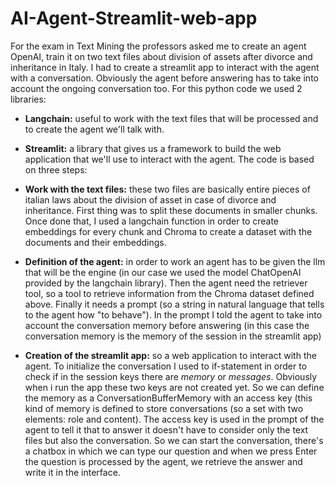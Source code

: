 # AI-Agent-Streamlit-web-app
For the exam in Text Mining the professors asked me to create an agent OpenAI, train it on two text files about division of assets after divorce and inheritance in Italy. I had to create a streamlit app to interact with the agent with a conversation. Obviously the agent before answering has to take into account the ongoing conversation too.
For this python code we used 2 libraries: 
- **Langchain:** useful to work with the text files that will be processed and to create the agent we'll talk with.
- **Streamlit:** a library that gives us a framework to build the web application that we'll use to interact with the agent.
The code is based on three steps:

- **Work with the text files:** these two files are basically entire pieces of italian laws about the division of asset in case of divorce and inheritance. First thing was to split these documents in smaller chunks. Once done that, I used a langchain function in order to create embeddings for every chunk and Chroma to create a dataset with the documents and their embeddings.
- **Definition of the agent:** in order to work an agent has to be given the llm that will be the engine (in our case we used the model ChatOpenAI provided by the langchain library). Then the agent need the retriever tool, so a tool to retrieve information from the Chroma dataset defined above. Finally it needs a prompt (so a string in natural language that tells to the agent how "to behave"). In the prompt I told the agent to take into account the conversation memory before answering (in this case the conversation memory is the memory of the session in the streamlit app)
- **Creation of the streamlit app:** so a web application to interact with the agent. To initialize the conversation I used to if-statement in order to check if in the session keys there are *memory* or *messages*. Obviously when i run the app these two keys are not created yet. So we can define the memory as a ConversationBufferMemory with an access key (this kind of memory is defined to store conversations (so a set with two elements: role and content). The access key is used in the prompt of the agent to tell it that to answer it doesn't have to consider only the text files but also the conversation. So we can start the conversation, there's a chatbox in which we can type our question and when we press Enter the question is processed by the agent, we retrieve the answer and write it in the interface.

